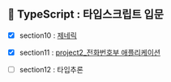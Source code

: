 ## 💠 TypeScript : 타입스크립트 입문
- [x] section10 : [제네릭](https://github.com/gay0ung/JS_study/commit/60da02451fb8b83c6ef56555121b3d3034e1fe32)
- [x] section11 : [project2_전화번호부 애플리케이션](https://github.com/gay0ung/JS_study/commit/0cfd04e423792a5052a0f9d042ba8e7f645a3d2c)
- [ ] section12 : 타입추론




